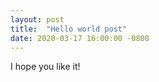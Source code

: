 ```yaml
---
layout: post
title:  "Hello world post"
date: 2020-03-17 16:00:00 -0800
---
```


I hope you like it!